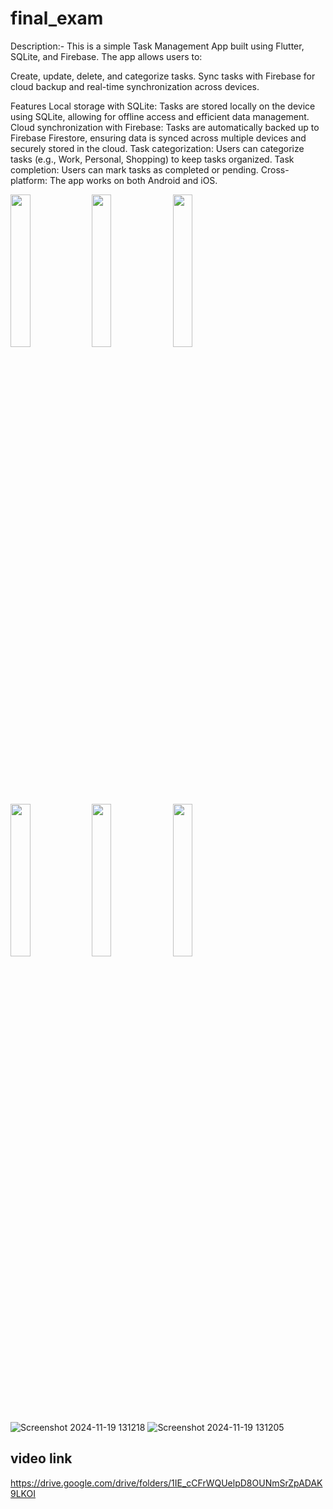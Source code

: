 # final_exam

Description:-
This is a simple Task Management App built using Flutter, SQLite, and Firebase. The app allows users to:

Create, update, delete, and categorize tasks.
Sync tasks with Firebase for cloud backup and real-time synchronization across devices.

Features Local storage with SQLite:
Tasks are stored locally on the device using SQLite, allowing for offline access and efficient data management.
Cloud synchronization with Firebase: Tasks are automatically backed up to Firebase Firestore, ensuring data is synced across multiple devices and securely stored in the cloud.
Task categorization: Users can categorize tasks (e.g., Work, Personal, Shopping) to keep tasks organized.
Task completion: Users can mark tasks as completed or pending.
Cross-platform: The app works on both Android and iOS.




<p>

 <img src = "https://github.com/user-attachments/assets/3d01d602-9d04-4257-b0c2-104c65973d79" height=25%  width=25%>
  <img src = "https://github.com/user-attachments/assets/6750128a-65a0-449b-a6da-e08ff736640e" height=25%  width=25%>
   <img src = "https://github.com/user-attachments/assets/3bd28ae1-a29a-4cba-a152-cd48c6c9ad6f" height=25%  width=25%>
   <img src = "https://github.com/user-attachments/assets/b76ddc89-6dd6-4a6c-8182-62032f86eb40" height=25%  width=25%>
  <img src = "https://github.com/user-attachments/assets/e323153f-189a-4ddf-bb52-da48e5b28683" height=25%  width=25%>
   <img src = "https://github.com/user-attachments/assets/b060283c-77c8-464a-b1d4-dde3c4154915" height=25%  width=25%>
</p>



![Screenshot 2024-11-19 131218](https://github.com/user-attachments/assets/5f6e592a-5614-4865-9b50-6ac7e7a3ede2)
![Screenshot 2024-11-19 131205](https://github.com/user-attachments/assets/5de64945-225b-434f-bb60-f766662347b0)
## video link
https://drive.google.com/drive/folders/1IE_cCFrWQUelpD8OUNmSrZpADAK9LKOI
